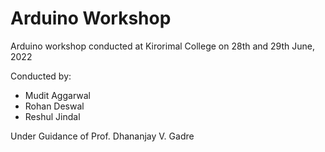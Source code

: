 # Arduino Workshop
Arduino workshop conducted at Kirorimal College on 28th and 29th June, 2022 

Conducted by:
  - Mudit Aggarwal
  - Rohan Deswal
  - Reshul Jindal

Under Guidance of Prof. Dhananjay V. Gadre
